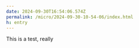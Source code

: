 ```yaml
---
date: 2024-09-30T16:54:06.574Z
permalink: /micro/2024-09-30-10-54-06/index.html
h: entry
---
```

This is a test, really
